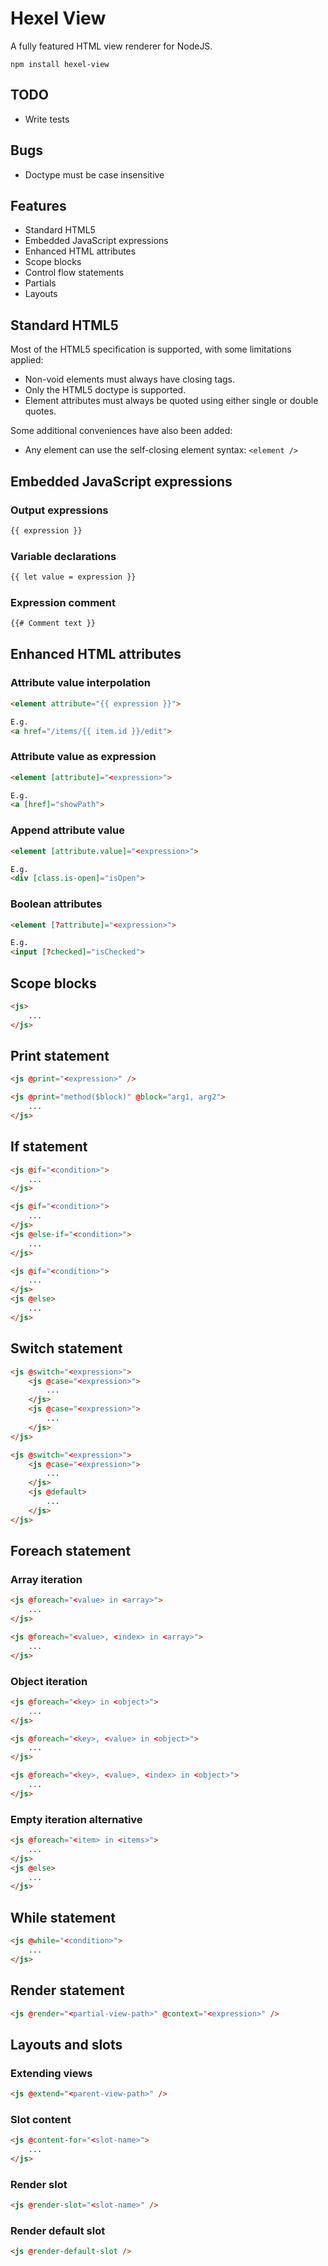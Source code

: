 # Hexel View
A fully featured HTML view renderer for NodeJS.

```
npm install hexel-view
```

## TODO
- Write tests

## Bugs
- Doctype must be case insensitive

## Features
- Standard HTML5
- Embedded JavaScript expressions
- Enhanced HTML attributes
- Scope blocks
- Control flow statements
- Partials
- Layouts

## Standard HTML5
Most of the HTML5 specification is supported, with some limitations applied:
- Non-void elements must always have closing tags.
- Only the HTML5 doctype is supported.
- Element attributes must always be quoted using either single or double quotes.

Some additional conveniences have also been added:
- Any element can use the self-closing element syntax: `<element />`

## Embedded JavaScript expressions
### Output expressions
```html
{{ expression }}
```

### Variable declarations
```html
{{ let value = expression }}
```

### Expression comment
```html
{{# Comment text }}
```

## Enhanced HTML attributes

### Attribute value interpolation
```html
<element attribute="{{ expression }}">

E.g.
<a href="/items/{{ item.id }}/edit">
```

### Attribute value as expression
```html
<element [attribute]="<expression>">

E.g.
<a [href]="showPath">
```

### Append attribute value
```html
<element [attribute.value]="<expression>">

E.g.
<div [class.is-open]="isOpen">
```

### Boolean attributes
```html
<element [?attribute]="<expression>">

E.g.
<input [?checked]="isChecked">
```

## Scope blocks
```html
<js>
	...
</js>
```

## Print statement
```html
<js @print="<expression>" />
```

```html
<js @print="method($block)" @block="arg1, arg2">
	...
</js>
```

## If statement
```html
<js @if="<condition>">
	...
</js>
```

```html
<js @if="<condition>">
	...
</js>
<js @else-if="<condition>">
	...
</js>
```

```html
<js @if="<condition>">
	...
</js>
<js @else>
	...
</js>
```

## Switch statement
```html
<js @switch="<expression>">
	<js @case="<expression>">
		...
	</js>
	<js @case="<expression>">
		...
	</js>
</js>
```

```html
<js @switch="<expression>">
	<js @case="<expression>">
		...
	</js>
	<js @default>
		...
	</js>
</js>
```

## Foreach statement

### Array iteration
```html
<js @foreach="<value> in <array>">
	...
</js>
```

```html
<js @foreach="<value>, <index> in <array>">
	...
</js>
```

### Object iteration
```html
<js @foreach="<key> in <object>">
	...
</js>
```

```html
<js @foreach="<key>, <value> in <object>">
	...
</js>
```

```html
<js @foreach="<key>, <value>, <index> in <object>">
	...
</js>
```

### Empty iteration alternative
```html
<js @foreach="<item> in <items>">
	...
</js>
<js @else>
	...
</js>
```

## While statement
```html
<js @while="<condition>">
	...
</js>
```

## Render statement
```html
<js @render="<partial-view-path>" @context="<expression>" />
```

## Layouts and slots

### Extending views
```html
<js @extend="<parent-view-path>" />
```

### Slot content
```html
<js @content-for="<slot-name>">
	...
</js>
```

### Render slot
```html
<js @render-slot="<slot-name>" />
```

### Render default slot
```html
<js @render-default-slot />
```